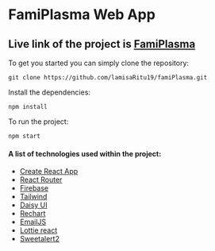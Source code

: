 # FamiPlasma Web App

## Live link of the project is [FamiPlasma](https://famiplasma-lami19.netlify.app/)

To get you started you can simply clone the repository:

```
git clone https://github.com/lamisaRitu19/famiPlasma.git
```

Install the dependencies:

```
npm install
```

To run the project:

```
npm start
```

#### A list of technologies used within the project:

- [Create React App](https://create-react-app.dev/docs/getting-started)
- [React Router](https://reactrouter.com/en/main)
- [Firebase](https://firebase.google.com/)
- [Tailwind](https://tailwindcss.com/)
- [Daisy UI](https://daisyui.com/docs/install/)
- [Rechart](https://recharts.org/en-US/)
- [EmailJS](https://www.emailjs.com/)
- [Lottie react](https://www.npmjs.com/package/lottie-react)
- [Sweetalert2](https://sweetalert2.github.io/)
